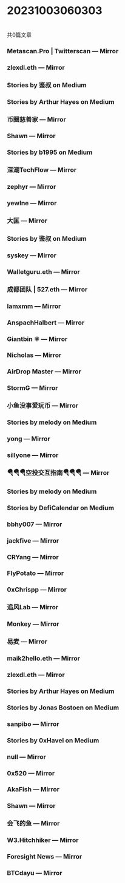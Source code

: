 <h1>20231003060303</h1><br/>共0篇文章


###  Metascan.Pro | Twitterscan — Mirror









###  zlexdl.eth — Mirror







###  Stories by 鉴叔 on Medium









###  Stories by Arthur Hayes on Medium













###  币圈慈善家 — Mirror









###  Shawn — Mirror















###  Stories by b1995 on Medium







###  深潮TechFlow — Mirror















###  zephyr — Mirror







###  yewlne — Mirror

















###  大匡 — Mirror







###  Stories by 鉴叔 on Medium















###  syskey — Mirror











###  Walletguru.eth — Mirror













###  成都团队 | 527.eth — Mirror











###  Iamxmm — Mirror











###  AnspachHalbert — Mirror











###  Giantbin ⚛ — Mirror









###  Nicholas — Mirror

















###  AirDrop Master — Mirror

















###  StormG — Mirror













###  小鱼没事爱玩币 — Mirror







###  Stories by melody on Medium















###  yong — Mirror







###  sillyone — Mirror









###  🪂🪂🪂空投交互指南🪂🪂🪂 — Mirror







###  Stories by melody on Medium







###  Stories by DefiCalendar on Medium















###  bbhy007 — Mirror















###  jackfive — Mirror











###  CRYang — Mirror









###  FlyPotato — Mirror





















###  0xChrispp — Mirror











###  追风Lab — Mirror













###  Monkey — Mirror











###  易麦 — Mirror

















###  maik2hello.eth — Mirror











###  zlexdl.eth — Mirror







###  Stories by Arthur Hayes on Medium









###  Stories by Jonas Bostoen on Medium









###  sanpibo — Mirror







###  Stories by 0xHavel on Medium













###  null — Mirror









###  0x520 — Mirror





















###  AkaFish — Mirror













###  Shawn — Mirror











###  会飞的鱼 — Mirror















###  W3.Hitchhiker — Mirror







###  Foresight News — Mirror















###  BTCdayu — Mirror





